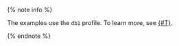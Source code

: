 {% note info %}

The examples use the `db1` profile. To learn more, see [{#T}](../getting_started/cli.md#profile).

{% endnote %}
